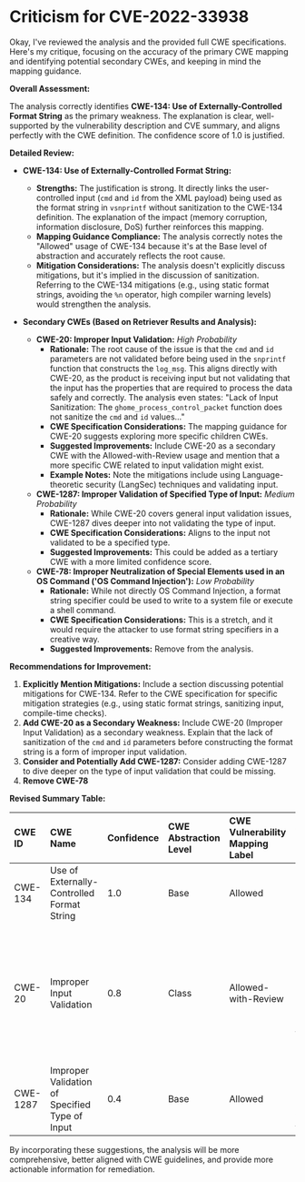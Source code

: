# Criticism for CVE-2022-33938

Okay, I've reviewed the analysis and the provided full CWE specifications. Here's my critique, focusing on the accuracy of the primary CWE mapping and identifying potential secondary CWEs, and keeping in mind the mapping guidance.

**Overall Assessment:**

The analysis correctly identifies **CWE-134: Use of Externally-Controlled Format String** as the primary weakness. The explanation is clear, well-supported by the vulnerability description and CVE summary, and aligns perfectly with the CWE definition. The confidence score of 1.0 is justified.

**Detailed Review:**

*   **CWE-134: Use of Externally-Controlled Format String:**

    *   **Strengths:** The justification is strong. It directly links the user-controlled input (`cmd` and `id` from the XML payload) being used as the format string in `vsnprintf` without sanitization to the CWE-134 definition.  The explanation of the impact (memory corruption, information disclosure, DoS) further reinforces this mapping.
    *   **Mapping Guidance Compliance:** The analysis correctly notes the "Allowed" usage of CWE-134 because it's at the Base level of abstraction and accurately reflects the root cause.
    *   **Mitigation Considerations:** The analysis doesn't explicitly discuss mitigations, but it's implied in the discussion of sanitization. Referring to the CWE-134 mitigations (e.g., using static format strings, avoiding the `%n` operator, high compiler warning levels) would strengthen the analysis.

*   **Secondary CWEs (Based on Retriever Results and Analysis):**

    *   **CWE-20: Improper Input Validation:** *High Probability*
        *   **Rationale:** The root cause of the issue is that the `cmd` and `id` parameters are not validated before being used in the `snprintf` function that constructs the `log_msg`. This aligns directly with CWE-20, as the product is receiving input but not validating that the input has the properties that are required to process the data safely and correctly. The analysis even states: "Lack of Input Sanitization: The `ghome_process_control_packet` function does not sanitize the `cmd` and `id` values..."
        *   **CWE Specification Considerations:**  The mapping guidance for CWE-20 suggests exploring more specific children CWEs.
        *   **Suggested Improvements:** Include CWE-20 as a secondary CWE with the Allowed-with-Review usage and mention that a more specific CWE related to input validation might exist.
        *   **Example Notes:** Note the mitigations include using Language-theoretic security (LangSec) techniques and validating input.
    *   **CWE-1287: Improper Validation of Specified Type of Input:** *Medium Probability*
        *   **Rationale:** While CWE-20 covers general input validation issues, CWE-1287 dives deeper into not validating the type of input.
        *   **CWE Specification Considerations:** Aligns to the input not validated to be a specified type.
        *   **Suggested Improvements:** This could be added as a tertiary CWE with a more limited confidence score.
    *   **CWE-78: Improper Neutralization of Special Elements used in an OS Command ('OS Command Injection'):** *Low Probability*
        *   **Rationale:** While not directly OS Command Injection, a format string specifier could be used to write to a system file or execute a shell command.
        *   **CWE Specification Considerations:** This is a stretch, and it would require the attacker to use format string specifiers in a creative way.
        *   **Suggested Improvements:** Remove from the analysis.

**Recommendations for Improvement:**

1.  **Explicitly Mention Mitigations:** Include a section discussing potential mitigations for CWE-134. Refer to the CWE specification for specific mitigation strategies (e.g., using static format strings, sanitizing input, compile-time checks).
2.  **Add CWE-20 as a Secondary Weakness:** Include CWE-20 (Improper Input Validation) as a secondary weakness. Explain that the lack of sanitization of the `cmd` and `id` parameters before constructing the format string is a form of improper input validation.
3.  **Consider and Potentially Add CWE-1287:** Consider adding CWE-1287 to dive deeper on the type of input validation that could be missing.
4.  **Remove CWE-78**

**Revised Summary Table:**

| CWE ID  | CWE Name                                  | Confidence | CWE Abstraction Level | CWE Vulnerability Mapping Label | CWE-Vulnerability Mapping Notes                                                                                                                                                                                             |
| :------ | :---------------------------------------- | :--------- | :-------------------- | :------------------------------ | :----------------------------------------------------------------------------------------------------------------------------------------------------------------------------------------------------------------------------- |
| CWE-134 | Use of Externally-Controlled Format String | 1.0        | Base                  | Allowed                       | Primary CWE                                                                                                                                                                                                                  |
| CWE-20  | Improper Input Validation               | 0.8        | Class                 | Allowed-with-Review         | Secondary CWE: Lack of sanitization of user-supplied data before use in format string functions. See CWE-1287.                                                                                                             |
| CWE-1287 | Improper Validation of Specified Type of Input | 0.4        | Base                 | Allowed         | Tertiary CWE: Lack of specific input validation of type of input.                                                                                                             |

By incorporating these suggestions, the analysis will be more comprehensive, better aligned with CWE guidelines, and provide more actionable information for remediation.